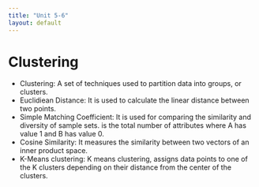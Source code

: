 ```yaml
---
title: "Unit 5-6"
layout: default
---
```


# Clustering
+ Clustering: A set of techniques used to partition data into groups, or clusters.
+ Euclidiean Distance: It is used to calculate the linear distance between two points.
+ Simple Matching Coefficient: It is used for comparing the similarity and diversity of sample sets. is the total number of attributes where A has value 1 and B has value 0.
+ Cosine Similarity: It measures the similarity between two vectors of an inner product space.
+ K-Means clustering: K means clustering, assigns data points to one of the K clusters depending on their distance from the center of the clusters.
